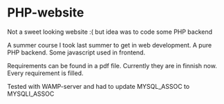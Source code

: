# PHP-website
Not a sweet looking website :( but idea was to code some PHP backend

A summer course I took last summer to get in web development. A pure PHP backend. Some javascript used in frontend.

Requirements can be found in a pdf file. Currently they are in finnish now. Every requirement is filled. 

Tested with WAMP-server and had to update MYSQL_ASSOC to MYSQLI_ASSOC

